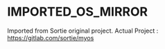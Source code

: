 # IMPORTED_OS_MIRROR
Imported from Sortie original project. Actual Project : https://gitlab.com/sortie/myos
